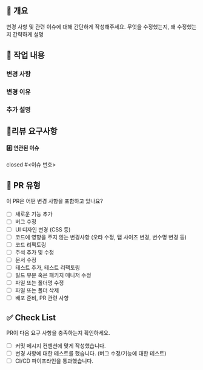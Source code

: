 ## 📢 개요
변경 사항 및 관련 이슈에 대해 간단하게 작성해주세요. 무엇을 수정했는지, 왜 수정했는지 간략하게 설명

## 📝 작업 내용
### 변경 사항

### 변경 이유

### 추가 설명

## 💬리뷰 요구사항

#### #️⃣ 연관된 이슈
closed #<이슈 번호>

## 📃 PR 유형

이 PR은 어떤 변경 사항을 포함하고 있나요?

- [ ] 새로운 기능 추가
- [ ] 버그 수정
- [ ] UI 디자인 변경 (CSS 등)
- [ ] 코드에 영향을 주지 않는 변경사항 (오타 수정, 탭 사이즈 변경, 변수명 변경 등)
- [ ] 코드 리팩토링
- [ ] 주석 추가 및 수정
- [ ] 문서 수정
- [ ] 테스트 추가, 테스트 리팩토링
- [ ] 빌드 부분 혹은 패키지 매니저 수정
- [ ] 파일 또는 폴더명 수정
- [ ] 파일 또는 폴더 삭제
- [ ] 배포 준비, PR 관련 사항

## ✅ Check List

PR이 다음 요구 사항을 충족하는지 확인하세요.

- [ ] 커밋 메시지 컨벤션에 맞게 작성했습니다.
- [ ] 변경 사항에 대한 테스트를 했습니다. (버그 수정/기능에 대한 테스트)
- [ ] CI/CD 파이프라인을 통과했습니다.
